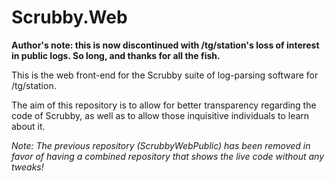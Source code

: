 # Scrubby.Web

**Author's note: this is now discontinued with /tg/station's loss of interest in public logs. So long, and thanks for all the fish.**

This is the web front-end for the Scrubby suite of log-parsing software for /tg/station.

The aim of this repository is to allow for better transparency regarding the code of Scrubby, as well as to allow those inquisitive individuals to learn about it.

*Note: The previous repository (ScrubbyWebPublic) has been removed in favor of having a combined repository that shows the live code without any tweaks!*